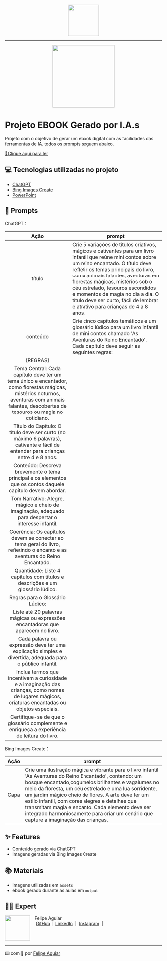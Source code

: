 <p align="center">
    <img width="100" src=".github/assets/banner.png">
</p>


-------


<p align="center">
<img 
    src="./assets/Histórias do Reino Encantado.jpg"
    width="200"  
/>
</p>

# Projeto EBOOK Gerado por I.A.s


Projeto com o objetivo de gerar um ebook digital com as facilidades das ferramentas de IA. todos os prompts
seguem abaixo.

<a href="https://github.com/diogoaangelo/prompts-recipe-to-create-a-ebook/blob/main/output/Hist%C3%B3rias%20do%20Reino%20Encantado.pdf" title="View PDF now"> 📕Clique aqui para ler</a>

## 💻 Tecnologias utilizadas no projeto

- [ChatGPT](https://chat.openai.com/) 
- [Bing Images Create](https://www.bing.com/images/create?cc=br)
- [PowerPoint](https://www.microsoft.com/en/microsoft-365/powerpoint)

## 🧠 Prompts


ChatGPT：

|   Ação   | prompt                                                                                                                                                                                                                                                                         |
| :------: | ------------------------------------------------------------------------------------------------------------------------------------------------------------------------------------------------------------------------------------------------------------------------------ |
|  título  | Crie 5 variações de títulos criativos, mágicos e cativantes para um livro infantil que reúne mini contos sobre um reino encantado. O título deve refletir os temas principais do livro, como animais falantes, aventuras em florestas mágicas, mistérios sob o céu estrelado, tesouros escondidos e momentos de magia no dia a dia. O título deve ser curto, fácil de lembrar e atrativo para crianças de 4 a 8 anos.                                                        |
| conteúdo | Crie cinco capítulos temáticos e um glossário lúdico para um livro infantil de mini contos chamado 'As Aventuras do Reino Encantado'. Cada capítulo deve seguir as seguintes regras:|
|{REGRAS}| 
|Tema Central: Cada capítulo deve ter um tema único e encantador, como florestas mágicas, mistérios noturnos, aventuras com animais falantes, descobertas de tesouros ou magia no cotidiano.|
|Título do Capítulo: O título deve ser curto (no máximo 6 palavras), cativante e fácil de entender para crianças entre 4 e 8 anos.|
|Conteúdo: Descreva brevemente o tema principal e os elementos que os contos daquele capítulo devem abordar.|
|Tom Narrativo: Alegre, mágico e cheio de imaginação, adequado para despertar o interesse infantil.|
|Coerência: Os capítulos devem se conectar ao tema geral do livro, refletindo o encanto e as aventuras do Reino Encantado.|
|Quantidade: Liste 4 capítulos com títulos e descrições e um glossário lúdico.|
| Regras para o Glossário Lúdico: | 
|Liste até 20 palavras mágicas ou expressões encantadoras que aparecem no livro.|
|Cada palavra ou expressão deve ter uma explicação simples e divertida, adequada para o público infantil.|
|Inclua termos que incentivem a curiosidade e a imaginação das crianças, como nomes de lugares mágicos, criaturas encantadas ou objetos especiais.|
|Certifique-se de que o glossário complemente e enriqueça a experiência de leitura do livro.|


Bing Images Create：

|  Ação  | prompt                                                                                 |
| :----: | -------------------------------------------------------------------------------------- |
| Capa | Crie uma ilustração mágica e vibrante para o livro infantil 'As Aventuras do Reino Encantado', contendo: um bosque encantado,cogumelos brilhantes e vagalumes no meio da floresta, um céu estrelado e uma lua sorridente, um jardim mágico cheio de flores. A arte deve ter um estilo infantil, com cores alegres e detalhes que transmitam magia e encanto. Cada elemento deve ser integrado harmoniosamente para criar um cenário que capture a imaginação das crianças. |

## ✨ Features

- Conteúdo gerado via ChatGPT
- Imagens geradas via Bing Images Create

## 📚 Materiais

- Imagens utilizadas em `assets`
- ebook gerado durante as aulas em `output`



## 👨‍💻 Expert

<p>
    <img 
      align=left 
      margin=10 
      width=80 
      src="https://avatars.githubusercontent.com/u/37452836?v=4"
    />
    <p>&nbsp&nbsp&nbspFelipe Aguiar<br>
    &nbsp&nbsp&nbsp
    <a href="https://github.com/felipeAguiarCode">
    GitHub</a>&nbsp;|&nbsp;
    <a href="www.linkedin.com/in/
felipe-exe">LinkedIn</a>
&nbsp;|&nbsp;
    <a href="https://www.instagram.com/felipeaguiar.exe/">
    Instagram</a>
&nbsp;|&nbsp;</p>
</p>
<br/><br/>
<p>

---

⌨️ com 💜 por [Felipe Aguiar](https://github.com/felipeAguiarCode)
